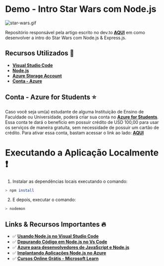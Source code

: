 # Demo - Intro Star Wars com Node.js

![star-wars.gif](https://s5.gifyu.com/images/star-wars.gif)

Repositório responsável pela artigo escrito no dev.to **[AQUI]()** em como desenvolver a intro do Star Wars com Node.js & Express.js.

## Recursos Utilizados 🚀


* **[Visual Studio Code](https://code.visualstudio.com/?WT.mc_id=faceapinodejs-github-gllemos)**
* **[Node.js](https://nodejs.org/en/)**
* **[Azure Storage Account](https://azure.microsoft.com/pt-br/services/storage/?WT.mc_id=introstarwars-github-gllemos)**
* **[Conta - Azure](https://azure.microsoft.com/pt-br/?WT.mc_id=introstarwars-github-gllemos)**

## Conta - Azure for Students ⭐️

Caso você seja um(a) estudante de alguma Instituição de Ensino de Faculdade ou Universidade, poderá criar sua conta no **[Azure for Students](https://azure.microsoft.com/pt-br/free/students/?WT.mc_id=introstarwars-github-gllemos)**. Essa conta te dará o benefício em possuir crédito de USD 100,00 para usar os serviços de maneira gratuita, sem necessidade de possuir um cartão de crédito. Para ativar essa conta, bastam acessar o link ao lado: **[AQUI](https://azure.microsoft.com/pt-br/free/students/?WT.mc_id=introstarwars-github-gllemos)**

# Executando a Aplicação Localmente ❗️

1. Instalar as dependências locais executando o comando:

```bash
> npm install
```

2. E depois, executar o comando:

```bash
> nodemon
```

## Links & Recursos Importantes 🔥

* ✅ **[Usando Node.js no Visual Studio Code](https://code.visualstudio.com/docs/nodejs/nodejs-tutorial?WT.mc_id=introstarwars-github-gllemos)**
* ✅ **[Depurando Código em Node.js no Vs Code](https://code.visualstudio.com/docs/nodejs/nodejs-debugging?WT.mc_id=introstarwars-github-gllemos)**
* ✅ **[Azure para desenvolvedores de JavaScript e Node.js](https://docs.microsoft.com/javascript/azure/?view=azure-node-latest&WT.mc_id=introstarwars-github-gllemos)**
* ✅ **[Implantando Aplicações Node.js no Azure](https://code.visualstudio.com/docs/azure/deployment?WT.mc_id=introstarwars-github-gllemos)**
* ✅ **[Cursos Online Grátis - Microsoft Learn](https://docs.microsoft.com/learn/?WT.mc_id=introstarwars-github-gllemos)**
